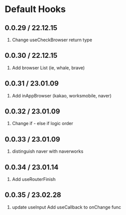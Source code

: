 # Default Hooks

## 0.0.29 / 22.12.15

1. Change useCheckBrowser return type

## 0.0.30 / 22.12.15

1. Add browser List (ie, whale, brave)

## 0.0.31 / 23.01.09

1. Add inAppBrowser (kakao, worksmobile, naver)

## 0.0.32 / 23.01.09

1. Change if - else if logic order

## 0.0.33 / 23.01.09

1. distinguish naver with naverworks

## 0.0.34 / 23.01.14

1. Add useRouterFinish

## 0.0.35 / 23.02.28

1. update useInput
   Add useCallback to onChange func
